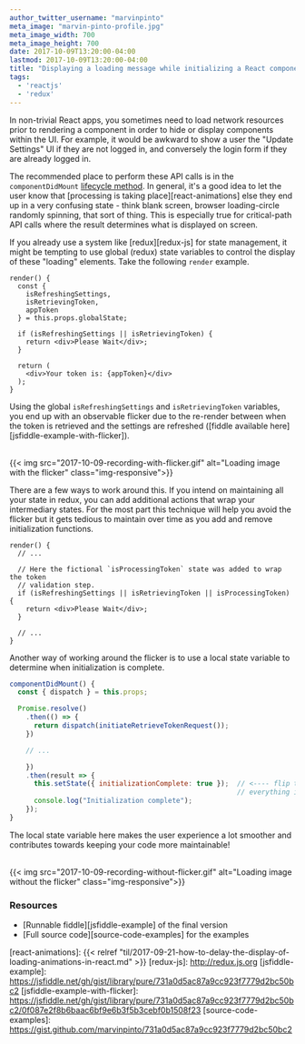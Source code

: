 ```yaml
---
author_twitter_username: "marvinpinto"
meta_image: "marvin-pinto-profile.jpg"
meta_image_width: 700
meta_image_height: 700
date: 2017-10-09T13:20:00-04:00
lastmod: 2017-10-09T13:20:00-04:00
title: "Displaying a loading message while initializing a React component"
tags:
  - 'reactjs'
  - 'redux'
---
```


In non-trivial React apps, you sometimes need to load network resources prior
to rendering a component in order to hide or display components within the UI.
For example, it would be awkward to show a user the "Update Settings" UI if they are
not logged in, and conversely the login form if they are already logged
in.

The recommended place to perform these API calls is in the `componentDidMount`
[lifecycle method][react-lifecycles]. In general, it's a good idea to let the
user know that [processing is taking place][react-animations] else they end up
in a very confusing state - think blank screen, browser loading-circle randomly
spinning, that sort of thing. This is especially true for critical-path API
calls where the result determines what is displayed on screen.

If you already use a system like [redux][redux-js] for state management, it
might be tempting to use global (redux) state variables to control the display
of these "loading" elements. Take the following `render` example.

``` text
render() {
  const {
    isRefreshingSettings,
    isRetrievingToken,
    appToken
  } = this.props.globalState;

  if (isRefreshingSettings || isRetrievingToken) {
    return <div>Please Wait</div>;
  }

  return (
    <div>Your token is: {appToken}</div>
  );
}
```

Using the global `isRefreshingSettings` and `isRetrievingToken` variables, you
end up with an observable flicker due to the re-render between when the token
is retrieved and the settings are refreshed ([fiddle available
here][jsfiddle-example-with-flicker]).

<br/>
{{< img src="2017-10-09-recording-with-flicker.gif" alt="Loading image with the flicker" class="img-responsive">}}
<br/>

There are a few ways to work around this. If you intend on maintaining all your
state in redux, you can add additional actions that wrap your intermediary
states. For the most part this technique will help you avoid the flicker but it
gets tedious to maintain over time as you add and remove initialization
functions.

``` text
render() {
  // ...

  // Here the fictional `isProcessingToken` state was added to wrap the token
  // validation step.
  if (isRefreshingSettings || isRetrievingToken || isProcessingToken) {
    return <div>Please Wait</div>;
  }

  // ...
}
```

Another way of working around the flicker is to use a local state variable to
determine when initialization is complete.

``` js
componentDidMount() {
  const { dispatch } = this.props;

  Promise.resolve()
    .then(() => {
      return dispatch(initiateRetrieveTokenRequest());
    })

    // ...

    })
    .then(result => {
      this.setState({ initializationComplete: true });  // <---- flip the local state variable when
                                                        // everything is complete
      console.log("Initialization complete");
    });
}
```

The local state variable here makes the user experience a lot smoother and
contributes towards keeping your code more maintainable!

<br/>
{{< img src="2017-10-09-recording-without-flicker.gif" alt="Loading image without the flicker" class="img-responsive">}}
<br/>

### Resources

- [Runnable fiddle][jsfiddle-example] of the final version
- [Full source code][source-code-examples] for the examples

[react-lifecycles]: https://reactjs.org/docs/react-component.html#the-component-lifecycle
[react-animations]: {{< relref "til/2017-09-21-how-to-delay-the-display-of-loading-animations-in-react.md" >}}
[redux-js]: http://redux.js.org
[jsfiddle-example]: https://jsfiddle.net/gh/gist/library/pure/731a0d5ac87a9cc923f7779d2bc50bc2
[jsfiddle-example-with-flicker]: https://jsfiddle.net/gh/gist/library/pure/731a0d5ac87a9cc923f7779d2bc50bc2/0f087e2f8b6baac6bf9e6b3f5b3cebf0b1508f23
[source-code-examples]: https://gist.github.com/marvinpinto/731a0d5ac87a9cc923f7779d2bc50bc2

